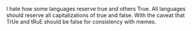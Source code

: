 I hate how some languages reserve true and others True. All languages should reserve all capitalizations of true and false. With the caveat that TrUe and tRuE should be false for consistency with memes.


